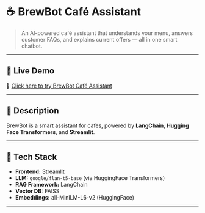 # ☕ BrewBot Café Assistant


> An AI-powered café assistant that understands your menu, answers customer FAQs, and explains current offers — all in one smart chatbot.

---

## 🚀 Live Demo

🔗 [Click here to try BrewBot Café Assistant](https://8pnny8sps6cxnj5tfbhugm.streamlit.app/)

---

## 📄 Description

BrewBot is a smart assistant for cafes, powered by **LangChain**, **Hugging Face Transformers**, and **Streamlit**.

---

## 🧠 Tech Stack

- **Frontend:** Streamlit
- **LLM:** `google/flan-t5-base` (via HuggingFace Transformers)
- **RAG Framework:** LangChain
- **Vector DB:** FAISS
- **Embeddings:** all-MiniLM-L6-v2 (HuggingFace)
---

